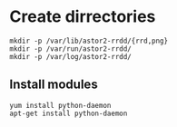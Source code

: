 # Create dirrectories

	mkdir -p /var/lib/astor2-rrdd/{rrd,png}
	mkdir -p /var/run/astor2-rrdd/
	mkdir -p /var/log/astor2-rrdd/

## Install modules

	yum install python-daemon
	apt-get install python-daemon